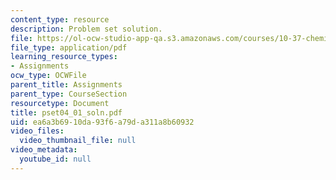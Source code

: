 ```yaml
---
content_type: resource
description: Problem set solution.
file: https://ol-ocw-studio-app-qa.s3.amazonaws.com/courses/10-37-chemical-and-biological-reaction-engineering-spring-2007/ea6a3b6910da93f6a79da311a8b60932_pset04_01_soln.pdf
file_type: application/pdf
learning_resource_types:
- Assignments
ocw_type: OCWFile
parent_title: Assignments
parent_type: CourseSection
resourcetype: Document
title: pset04_01_soln.pdf
uid: ea6a3b69-10da-93f6-a79d-a311a8b60932
video_files:
  video_thumbnail_file: null
video_metadata:
  youtube_id: null
---
```

